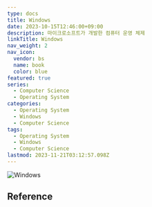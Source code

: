 ```yaml
---
type: docs
title: Windows
date: 2023-10-15T12:46:00+09:00
description: 마이크로소프트가 개발한 컴퓨터 운영 체제
linkTitle: Windows
nav_weight: 2
nav_icon:
  vendor: bs
  name: book
  color: blue
featured: true
series:
  - Computer Science
  - Operating System
categories:
  - Operating System
  - Windows
  - Computer Science
tags:
  - Operating System
  - Windows
  - Computer Science
lastmod: 2023-11-21T03:12:57.098Z
---
```


![Windows](/computer-science/windows.png#center)

## Reference
